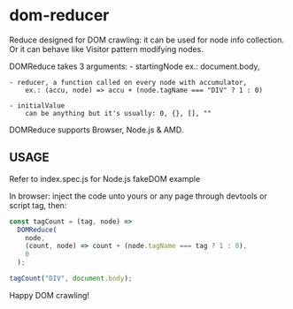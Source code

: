 # dom-reducer

Reduce designed for DOM crawling: it can be used for node info collection.
Or it can behave like Visitor pattern modifying nodes.

  DOMReduce takes 3 arguments:
    - startingNode
        ex.: document.body,

    - reducer, a function called on every node with accumulator,
        ex.: (accu, node) => accu + (node.tagName === "DIV" ? 1 : 0)

    - initialValue
        can be anything but it's usually: 0, {}, [], ""


DOMReduce supports Browser, Node.js & AMD.

## USAGE

Refer to index.spec.js for Node.js fakeDOM example

In browser: inject the code unto yours or any page through devtools or script tag,
then:

```javascript
const tagCount = (tag, node) =>
  DOMReduce(
    node, 
    (count, node) => count + (node.tagName === tag ? 1 : 0), 
    0
  );

tagCount("DIV", document.body);
```

Happy DOM crawling!
